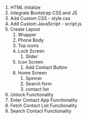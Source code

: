 1. HTML initalize
2. Integrate Bootstrap CSS and JS
3. Add Custom CSS - style.css
4. Add Custom JavaScript - script.js
5. Create Layout
   1. Wrapper
   2. Phone Body
   3. Top icons
   4. Lock Screen
      1. Slider
   5. Icon Screen
      1. Add Contact Button
   6. Home Screen
      1. Spinner
      2. Search form
      3. contact list
6. Unlock Functionality
7. Enter Contact App Functionality
8. Fetch Contact List Functionality
9. Search Contact Functionality
